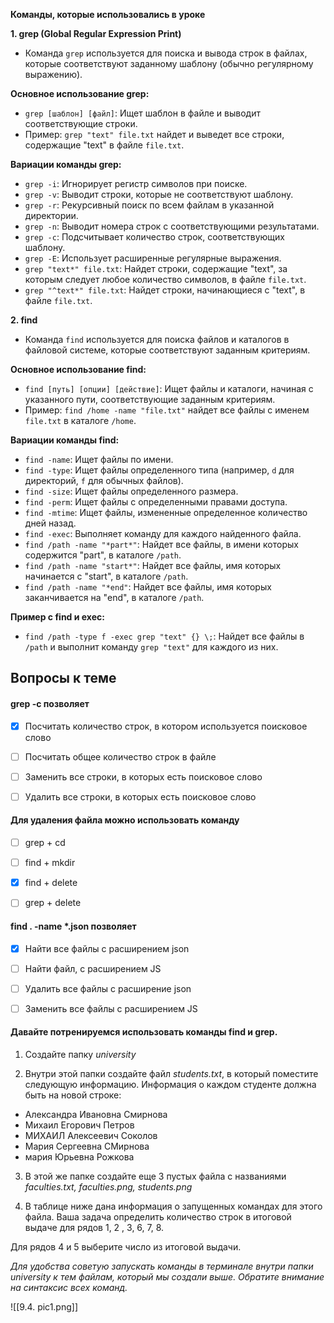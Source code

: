 
**Команды, которые использовались в уроке**

**1. grep (Global Regular Expression Print)**

- Команда `grep` используется для поиска и вывода строк в файлах, которые соответствуют заданному шаблону (обычно регулярному выражению).

**Основное использование grep:**

- `grep [шаблон] [файл]`: Ищет шаблон в файле и выводит соответствующие строки.
- Пример: `grep "text" file.txt` найдет и выведет все строки, содержащие "text" в файле `file.txt`.

**Вариации команды grep:**

- `grep -i`: Игнорирует регистр символов при поиске.
- `grep -v`: Выводит строки, которые не соответствуют шаблону.
- `grep -r`: Рекурсивный поиск по всем файлам в указанной директории.
- `grep -n`: Выводит номера строк с соответствующими результатами.
- `grep -c`: Подсчитывает количество строк, соответствующих шаблону.
- `grep -E`: Использует расширенные регулярные выражения.
- `grep "text*" file.txt`: Найдет строки, содержащие "text", за которым следует любое количество символов, в файле `file.txt`.
- `grep "^text*" file.txt`: Найдет строки, начинающиеся с "text", в файле `file.txt`.

**2. find**

- Команда `find` используется для поиска файлов и каталогов в файловой системе, которые соответствуют заданным критериям.

**Основное использование find:**

- `find [путь] [опции] [действие]`: Ищет файлы и каталоги, начиная с указанного пути, соответствующие заданным критериям.
- Пример: `find /home -name "file.txt"` найдет все файлы с именем `file.txt` в каталоге `/home`.

**Вариации команды find:**

- `find -name`: Ищет файлы по имени.
- `find -type`: Ищет файлы определенного типа (например, `d` для директорий, `f` для обычных файлов).
- `find -size`: Ищет файлы определенного размера.
- `find -perm`: Ищет файлы с определенными правами доступа.
- `find -mtime`: Ищет файлы, измененные определенное количество дней назад.
- `find -exec`: Выполняет команду для каждого найденного файла.
- `find /path -name "*part*"`: Найдет все файлы, в имени которых содержится "part", в каталоге `/path`.
- `find /path -name "start*"`: Найдет все файлы, имя которых начинается с "start", в каталоге `/path`.
- `find /path -name "*end"`: Найдет все файлы, имя которых заканчивается на "end", в каталоге `/path`.

**Пример с find и exec:**

- `find /path -type f -exec grep "text" {} \;`: Найдет все файлы в `/path` и выполнит команду `grep "text"` для каждого из них.





<a id='task1'></a>
## Вопросы к теме


#### grep -c позволяет


 -  [x] Посчитать количество строк, в котором используется поисковое слово
 -  [ ] Посчитать общее количество строк в файле
 -  [ ] Заменить все строки, в которых есть поисковое слово
 -  [ ] Удалить все строки, в которых есть поисковое слово



#### Для удаления файла можно использовать команду


 -  [ ] grep + cd
 -  [ ] find + mkdir
 -  [x] find + delete
 -  [ ] grep + delete



#### find . -name *.json позволяет


 -  [x] Найти все файлы с расширением json
 -  [ ] Найти файл, с расширением JS
 -  [ ] Удалить все файлы с расширение json
 -  [ ] Заменить все файлы с расширением JS



#### **Давайте потренируемся использовать команды find и grep.**

1. Создайте папку _university_

2. Внутри этой папки создайте файл _students.txt_, в который поместите следующую информацию. Информация о каждом студенте должна быть на новой строке:

- Александра Ивановна Смирнова
- Михаил Егорович Петров
- МИХАИЛ Алексеевич Соколов
- Мария Сергеевна СМирнова
- мария Юрьевна Рожкова

3. В этой же папке создайте еще 3 пустых файла с названиями _faculties.txt, faculties.png, students.png_

4. В таблице ниже дана информация о запущенных командах для этого файла. Ваша задача определить количество строк в итоговой выдаче для рядов 1, 2 , 3, 6, 7, 8.

Для рядов 4 и 5 выберите число из итоговой выдачи.

_Для удобства советую запускать команды в терминале внутри папки university к тем файлам, который мы создали выше. Обратите внимание на синтаксис всех команд._


![[9.4. pic1.png]]
